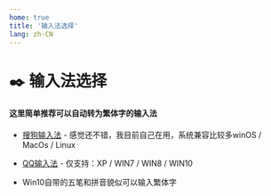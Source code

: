 ```yaml
---
home: true
title: '输入法选择'
lang: zh-CN
---
```


# ✒️ 输入法选择

#### 这里简单推荐可以自动转为繁体字的输入法

- [搜狗输入法](https://pinyin.sogou.com/) - 感觉还不错，我目前自己在用，系统兼容比较多winOS / MacOs / Linux

- [QQ输入法](http://qq.pinyin.cn/) - 仅支持：XP / WIN7 / WIN8 / WIN10

- Win10自带的五笔和拼音貌似可以输入繁体字